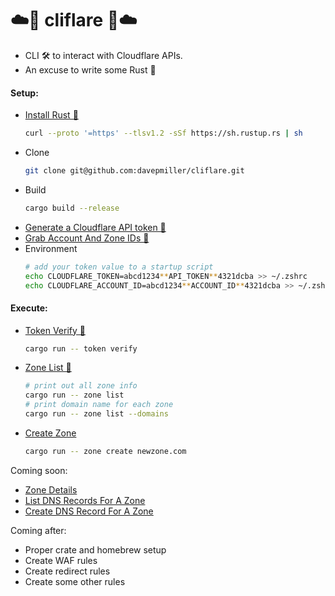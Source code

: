 # ☁️🚀 cliflare 🚀☁️
* CLI 🛠️ to interact with Cloudflare APIs.
* An excuse to write some Rust 🥳

#### Setup:
* [Install Rust 📝](https://www.rust-lang.org/tools/install)
    ```bash
    curl --proto '=https' --tlsv1.2 -sSf https://sh.rustup.rs | sh
    ```
* Clone
    ```bash
    git clone git@github.com:davepmiller/cliflare.git
    ```
* Build
  ```bash
  cargo build --release
  ```
* [Generate a Cloudflare API token 📝](https://developers.cloudflare.com/cloudflare-one/api-terraform/scoped-api-tokens/)
* [Grab Account And Zone IDs 📝](https://developers.cloudflare.com/fundamentals/setup/find-account-and-zone-ids/)
* Environment
  ```bash
  # add your token value to a startup script
  echo CLOUDFLARE_TOKEN=abcd1234**API_TOKEN**4321dcba >> ~/.zshrc
  echo CLOUDFLARE_ACCOUNT_ID=abcd1234**ACCOUNT_ID**4321dcba >> ~/.zshrc
  ```
#### Execute:
* [Token Verify 📝](https://developers.cloudflare.com/api/operations/user-api-tokens-verify-token)
    ```bash
    cargo run -- token verify
    ```
* [Zone List 📝](https://developers.cloudflare.com/api/operations/zones-get)
    ```bash
    # print out all zone info
    cargo run -- zone list
    # print domain name for each zone
    cargo run -- zone list --domains
    ```
* [Create Zone](https://developers.cloudflare.com/api/operations/zones-post)
  ```bash
  cargo run -- zone create newzone.com
  ```

Coming soon:
* [Zone Details](https://developers.cloudflare.com/api/operations/zones-0-get)
* [List DNS Records For A Zone](https://developers.cloudflare.com/api/operations/dns-records-for-a-zone-list-dns-records)
* [Create DNS Record For A Zone](https://developers.cloudflare.com/api/operations/dns-records-for-a-zone-create-dns-record)

Coming after:
* Proper crate and homebrew setup
* Create WAF rules
* Create redirect rules
* Create some other rules
